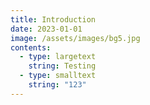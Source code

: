 ```yaml
---
title: Introduction
date: 2023-01-01
image: /assets/images/bg5.jpg
contents:
  - type: largetext
    string: Testing
  - type: smalltext
    string: "123"
---
```

